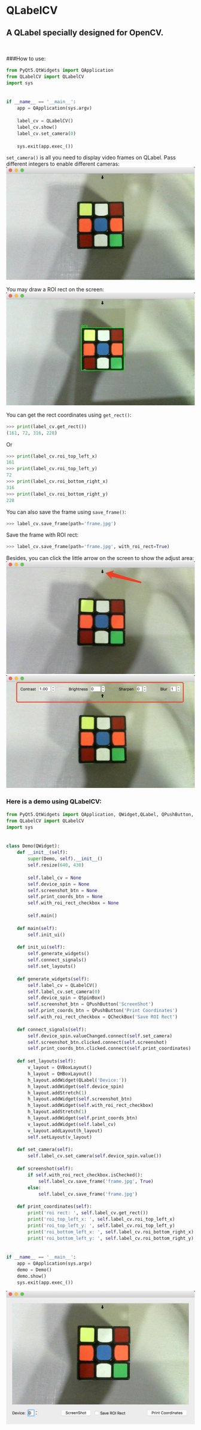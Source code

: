 # QLabelCV
## A QLabel specially designed for OpenCV.
<br/>

###How to use:
```python
from PyQt5.QtWidgets import QApplication
from QLabelCV import QLabelCV
import sys


if __name__ == '__main__':
    app = QApplication(sys.argv)

    label_cv = QLabelCV()
    label_cv.show()
    label_cv.set_camera(0)

    sys.exit(app.exec_())
```

`set_camera()` is all you need to display video frames on QLabel. Pass different integers to enable different cameras:
![screenshot](./pics/1.png)

You may draw a ROI rect on the screen:
![screenshot](./pics/2.png)

You can get the rect coordinates using `get_rect()`:<br/>
```python
>>> print(label_cv.get_rect())
(161, 72, 316, 228)
```

Or
```python
>>> print(label_cv.roi_top_left_x)
161
>>> print(label_cv.roi_top_left_y)
72
>>> print(label_cv.roi_bottom_right_x)
316
>>> print(label_cv.roi_bottom_right_y)
228
```

You can also save the frame using `save_frame()`:
```python
>>> label_cv.save_frame(path='frame.jpg')
```
Save the frame with ROI rect:
```python
>>> label_cv.save_frame(path='frame.jpg', with_roi_rect=True)
```

Besides, you can click the little arrow on the screen to show the adjust area:
![screentshot](./pics/3.png)
![screentshot](./pics/4.png)

### Here is a demo using QLabelCV:
```python
from PyQt5.QtWidgets import QApplication, QWidget,QLabel, QPushButton, QSpinBox, QCheckBox, QHBoxLayout, QVBoxLayout
from QLabelCV import QLabelCV
import sys


class Demo(QWidget):
    def __init__(self):
        super(Demo, self).__init__()
        self.resize(640, 430)

        self.label_cv = None
        self.device_spin = None
        self.screenshot_btn = None
        self.print_coords_btn = None
        self.with_roi_rect_checkbox = None

        self.main()

    def main(self):
        self.init_ui()

    def init_ui(self):
        self.generate_widgets()
        self.connect_signals()
        self.set_layouts()

    def generate_widgets(self):
        self.label_cv = QLabelCV()
        self.label_cv.set_camera(0)
        self.device_spin = QSpinBox()
        self.screenshot_btn = QPushButton('ScreenShot')
        self.print_coords_btn = QPushButton('Print Coordinates')
        self.with_roi_rect_checkbox = QCheckBox('Save ROI Rect')

    def connect_signals(self):
        self.device_spin.valueChanged.connect(self.set_camera)
        self.screenshot_btn.clicked.connect(self.screenshot)
        self.print_coords_btn.clicked.connect(self.print_coordinates)

    def set_layouts(self):
        v_layout = QVBoxLayout()
        h_layout = QHBoxLayout()
        h_layout.addWidget(QLabel('Device:'))
        h_layout.addWidget(self.device_spin)
        h_layout.addStretch(1)
        h_layout.addWidget(self.screenshot_btn)
        h_layout.addWidget(self.with_roi_rect_checkbox)
        h_layout.addStretch(1)
        h_layout.addWidget(self.print_coords_btn)
        v_layout.addWidget(self.label_cv)
        v_layout.addLayout(h_layout)
        self.setLayout(v_layout)

    def set_camera(self):
        self.label_cv.set_camera(self.device_spin.value())

    def screenshot(self):
        if self.with_roi_rect_checkbox.isChecked():
            self.label_cv.save_frame('frame.jpg', True)
        else:
            self.label_cv.save_frame('frame.jpg')

    def print_coordinates(self):
        print('roi rect: ', self.label_cv.get_rect())
        print('roi_top_left_x: ', self.label_cv.roi_top_left_x)
        print('roi_top_left_y: ', self.label_cv.roi_top_left_y)
        print('roi_bottom_left_x: ', self.label_cv.roi_bottom_right_x)
        print('roi_bottom_left_y: ', self.label_cv.roi_bottom_right_y)


if __name__ == '__main__':
    app = QApplication(sys.argv)
    demo = Demo()
    demo.show()
    sys.exit(app.exec_())
```
![screenshot](./pics/5.png)

